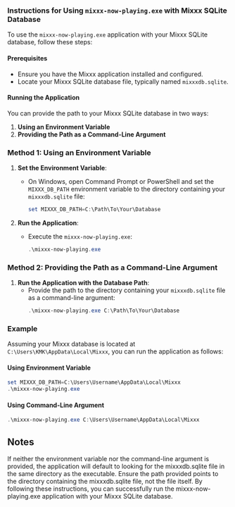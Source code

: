 ### Instructions for Using `mixxx-now-playing.exe` with Mixxx SQLite Database

To use the `mixxx-now-playing.exe` application with your Mixxx SQLite database, follow these steps:

#### Prerequisites

- Ensure you have the Mixxx application installed and configured.
- Locate your Mixxx SQLite database file, typically named `mixxxdb.sqlite`.

#### Running the Application

You can provide the path to your Mixxx SQLite database in two ways:

1. **Using an Environment Variable**
2. **Providing the Path as a Command-Line Argument**

### Method 1: Using an Environment Variable

1. **Set the Environment Variable**:
   - On Windows, open Command Prompt or PowerShell and set the `MIXXX_DB_PATH` environment variable to the directory containing your `mixxxdb.sqlite` file:
     ```powershell
     set MIXXX_DB_PATH=C:\Path\To\Your\Database
     ```

2. **Run the Application**:
   - Execute the `mixxx-now-playing.exe`:
     ```powershell
     .\mixxx-now-playing.exe
     ```

### Method 2: Providing the Path as a Command-Line Argument

1. **Run the Application with the Database Path**:
   - Provide the path to the directory containing your `mixxxdb.sqlite` file as a command-line argument:
     ```powershell
     .\mixxx-now-playing.exe C:\Path\To\Your\Database
     ```

### Example

Assuming your Mixxx database is located at `C:\Users\KMK\AppData\Local\Mixxx`, you can run the application as follows:

#### Using Environment Variable

```powershell
set MIXXX_DB_PATH=C:\Users\Username\AppData\Local\Mixxx
.\mixxx-now-playing.exe
```

#### Using Command-Line Argument

```powershell
.\mixxx-now-playing.exe C:\Users\Username\AppData\Local\Mixxx
```

## Notes
If neither the environment variable nor the command-line argument is provided, the application will default to looking for the mixxxdb.sqlite file in the same directory as the executable.
Ensure the path provided points to the directory containing the mixxxdb.sqlite file, not the file itself.
By following these instructions, you can successfully run the mixxx-now-playing.exe application with your Mixxx SQLite database.
